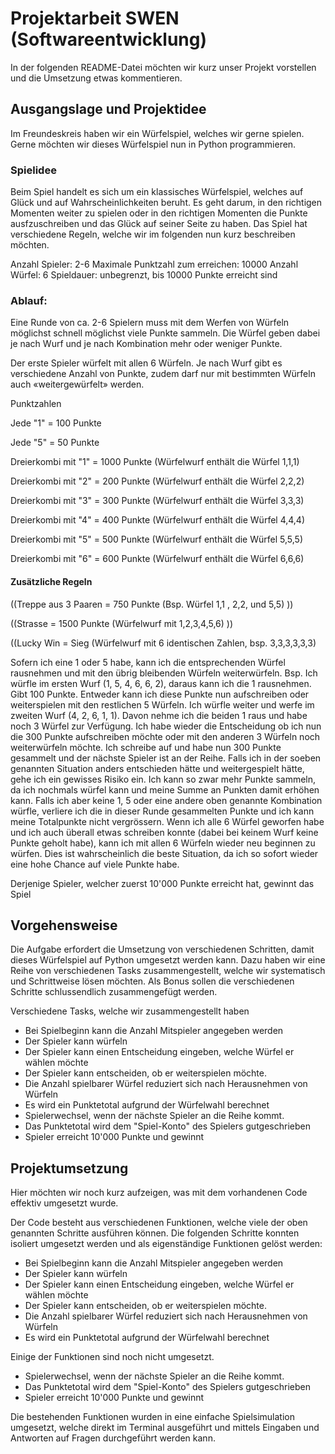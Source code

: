 # Projektarbeit SWEN (Softwareentwicklung)

In der folgenden README-Datei möchten wir kurz unser Projekt vorstellen und die Umsetzung etwas kommentieren.

## Ausgangslage und Projektidee

Im Freundeskreis haben wir ein Würfelspiel, welches wir gerne spielen. Gerne möchten wir dieses Würfelspiel nun in Python programmieren.

### Spielidee 

Beim Spiel handelt es sich um ein klassisches Würfelspiel, welches auf Glück und auf Wahrscheinlichkeiten beruht. Es geht darum, in den richtigen Momenten weiter zu spielen oder in den richtigen Momenten die Punkte ausfzuschreiben und das Glück auf seiner Seite zu haben. Das Spiel hat verschiedene Regeln, welche wir im folgenden nun kurz beschreiben möchten.

Anzahl Spieler: 2-6
Maximale Punktzahl zum erreichen: 10000
Anzahl Würfel: 6
Spieldauer: unbegrenzt, bis 10000 Punkte erreicht sind


### Ablauf:

Eine Runde von ca. 2-6 Spielern muss mit dem Werfen von Würfeln möglichst schnell möglichst viele Punkte sammeln. Die Würfel geben dabei je nach Wurf und je nach Kombination mehr oder weniger Punkte.

Der erste Spieler würfelt mit allen 6 Würfeln. Je nach Wurf gibt es verschiedene Anzahl von Punkte, zudem darf nur mit bestimmten Würfeln auch «weitergewürfelt» werden.

Punktzahlen

Jede "1" = 100 Punkte

Jede "5" = 50 Punkte 

Dreierkombi mit "1" = 1000 Punkte   (Würfelwurf enthält die Würfel 1,1,1)

Dreierkombi mit "2" = 200 Punkte    (Würfelwurf enthält die Würfel 2,2,2)

Dreierkombi mit "3" = 300 Punkte    (Würfelwurf enthält die Würfel 3,3,3)

Dreierkombi mit "4" = 400 Punkte    (Würfelwurf enthält die Würfel 4,4,4)

Dreierkombi mit "5" = 500 Punkte    (Würfelwurf enthält die Würfel 5,5,5)

Dreierkombi mit "6" = 600 Punkte    (Würfelwurf enthält die Würfel 6,6,6)


#### Zusätzliche Regeln

((Treppe aus 3 Paaren = 750 Punkte    (Bsp. Würfel 1,1 , 2,2, und 5,5) ))

((Strasse             = 1500 Punkte   (Würfelwurf mit 1,2,3,4,5,6) ))

((Lucky Win           = Sieg          (Würfelwurf mit 6 identischen Zahlen, bsp. 3,3,3,3,3,3)


Sofern ich eine 1 oder 5 habe, kann ich die entsprechenden Würfel rausnehmen und mit den übrig bleibenden Würfeln weiterwürfeln. Bsp. Ich würfle im ersten Wurf (1, 5, 4, 6, 6, 2), daraus kann ich die 1 rausnehmen. Gibt 100 Punkte. Entweder kann ich diese Punkte nun aufschreiben oder weiterspielen mit den restlichen 5 Würfeln. Ich würfle weiter und werfe im zweiten Wurf (4, 2, 6, 1, 1). Davon nehme ich die beiden 1 raus und habe noch 3 Würfel zur Verfügung. Ich habe wieder die Entscheidung ob ich nun die 300 Punkte aufschreiben möchte oder mit den anderen 3 Würfeln noch weiterwürfeln möchte. Ich schreibe auf und habe nun 300 Punkte gesammelt und der nächste Spieler ist an der Reihe. Falls ich in der soeben genannten Situation anders entschieden hätte und weitergespielt hätte, gehe ich ein gewisses Risiko ein. Ich kann so zwar mehr Punkte sammeln, da ich nochmals würfel kann und meine Summe an Punkten damit erhöhen kann. Falls ich aber keine 1, 5 oder eine andere oben genannte Kombination würfle, verliere ich die in dieser Runde gesammelten Punkte und ich kann meine Totalpunkte nicht vergrössern. Wenn ich alle 6 Würfel geworfen habe und ich auch überall etwas schreiben konnte (dabei bei keinem Wurf keine Punkte geholt habe), kann ich mit allen 6 Würfeln wieder neu beginnen zu würfen. Dies ist wahrscheinlich die beste Situation, da ich so sofort wieder eine hohe Chance auf viele Punkte habe.

Derjenige Spieler, welcher zuerst 10'000 Punkte erreicht hat, gewinnt das Spiel



## Vorgehensweise

Die Aufgabe erfordert die Umsetzung von verschiedenen Schritten, damit dieses Würfelspiel auf Python umgesetzt werden kann. Dazu haben wir eine Reihe von verschiedenen Tasks zusammengestellt, welche wir systematisch und Schrittweise lösen möchten. Als Bonus sollen die verschiedenen Schritte schlussendlich zusammengefügt werden.

Verschiedene Tasks, welche wir zusammengestellt haben
- Bei Spielbeginn kann die Anzahl Mitspieler angegeben werden
- Der Spieler kann würfeln
- Der Spieler  kann einen Entscheidung eingeben, welche Würfel er wählen möchte
- Der Spieler kann entscheiden, ob er weiterspielen möchte.
- Die Anzahl spielbarer Würfel reduziert sich nach Herausnehmen von Würfeln
- Es wird ein Punktetotal aufgrund der Würfelwahl berechnet
- Spielerwechsel, wenn der nächste Spieler an die Reihe kommt.
- Das Punktetotal wird dem "Spiel-Konto" des Spielers gutgeschrieben
- Spieler erreicht 10'000 Punkte und gewinnt


## Projektumsetzung

Hier möchten wir noch kurz aufzeigen, was mit dem vorhandenen Code effektiv umgesetzt wurde.

Der Code besteht aus verschiedenen Funktionen, welche viele der oben genannten Schritte ausführen können. Die folgenden Schritte konnten isoliert umgesetzt werden und als eigenständige Funktionen gelöst werden:

- Bei Spielbeginn kann die Anzahl Mitspieler angegeben werden
- Der Spieler kann würfeln
- Der Spieler  kann einen Entscheidung eingeben, welche Würfel er wählen möchte
- Der Spieler kann entscheiden, ob er weiterspielen möchte.
- Die Anzahl spielbarer Würfel reduziert sich nach Herausnehmen von Würfeln
- Es wird ein Punktetotal aufgrund der Würfelwahl berechnet

Einige der Funktionen sind noch nicht umgesetzt.

- Spielerwechsel, wenn der nächste Spieler an die Reihe kommt.
- Das Punktetotal wird dem "Spiel-Konto" des Spielers gutgeschrieben
- Spieler erreicht 10'000 Punkte und gewinnt

Die bestehenden Funktionen wurden in eine einfache Spielsimulation umgesetzt, welche direkt im Terminal ausgeführt und mittels Eingaben und Antworten auf Fragen durchgeführt werden kann.
